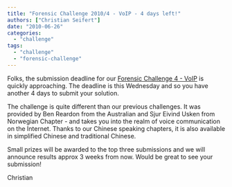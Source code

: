 ```yaml
---
title: "Forensic Challenge 2010/4 - VoIP - 4 days left!"
authors: ["Christian Seifert"]
date: "2010-06-26"
categories: 
  - "challenge"
tags: 
  - "challenge"
  - "forensic-challenge"
---
```


Folks, the submission deadline for our [Forensic Challenge 4 - VoIP](https://www.honeynet.org/challenges/2010_4_voip) is quickly approaching. The deadline is this Wednesday and so you have another 4 days to submit your solution.  
  
The challenge is quite different than our previous challenges. It was provided by Ben Reardon from the Australian and Sjur Eivind Usken from Norwegian Chapter - and takes you into the realm of voice communication on the Internet. Thanks to our Chinese speaking chapters, it is also available in simplified Chinese and traditional Chinese.  
  
Small prizes will be awarded to the top three submissions and we will announce results approx 3 weeks from now. Would be great to see your submission!  
  
Christian
